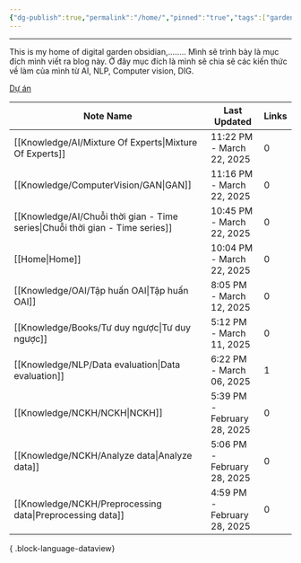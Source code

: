```yaml
---
{"dg-publish":true,"permalink":"/home/","pinned":"true","tags":["gardenEntry"]}
---
```


---

This is my home of digital garden obsidian,........
Mình sẽ trình bày là mục đích mình viết ra blog này. Ở đây mục đích là mình sẽ chia sẽ các kiến thức về làm của mình từ AI, NLP, Computer vision, DIG. 

[Dự án](Knowledge/NLP/Dự%20án.md)

| Note Name                                                                        | Last Updated                | Links |
| -------------------------------------------------------------------------------- | --------------------------- | ----- |
| [[Knowledge/AI/Mixture Of Experts\|Mixture Of Experts]]                       | 11:22 PM - March 22, 2025   | 0     |
| [[Knowledge/ComputerVision/GAN\|GAN]]                                         | 11:16 PM - March 22, 2025   | 0     |
| [[Knowledge/AI/Chuỗi thời gian - Time series\|Chuỗi thời gian - Time series]] | 10:45 PM - March 22, 2025   | 0     |
| [[Home\|Home]]                                                                | 10:04 PM - March 22, 2025   | 0     |
| [[Knowledge/OAI/Tập huấn OAI\|Tập huấn OAI]]                                  | 8:05 PM - March 12, 2025    | 0     |
| [[Knowledge/Books/Tư duy ngược\|Tư duy ngược]]                                | 5:12 PM - March 11, 2025    | 0     |
| [[Knowledge/NLP/Data evaluation\|Data evaluation]]                            | 6:22 PM - March 06, 2025    | 1     |
| [[Knowledge/NCKH/NCKH\|NCKH]]                                                 | 5:39 PM - February 28, 2025 | 0     |
| [[Knowledge/NCKH/Analyze data\|Analyze data]]                                 | 5:06 PM - February 28, 2025 | 0     |
| [[Knowledge/NCKH/Preprocessing data\|Preprocessing data]]                     | 4:59 PM - February 28, 2025 | 0     |

{ .block-language-dataview}

